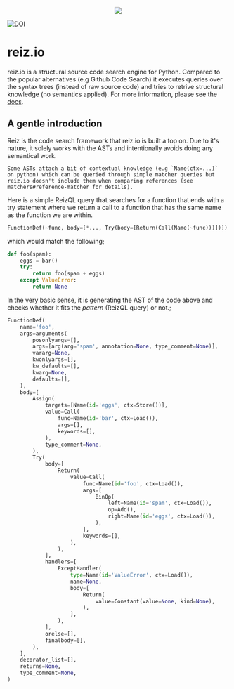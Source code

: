 <p align="center"><img src="https://github.com/reizio/reiz.io/blob/master/docs/logo.png"></p>

[![DOI](https://joss.theoj.org/papers/10.21105/joss.03296/status.svg)](https://doi.org/10.21105/joss.03296)

# reiz.io

reiz.io is a structural source code search engine for Python. Compared to the
popular alternatives (e.g Github Code Search) it executes queries over the
syntax trees (instead of raw source code) and tries to retrive structural
knowledge (no semantics applied). For more information, please see the
[docs](https://reizio.readthedocs.io/en/latest/).

## A gentle introduction

Reiz is the code search framework that reiz.io is built a top on. Due to it's
nature, it solely works with the ASTs and intentionally avoids doing any
semantical work.

```{note}
Some ASTs attach a bit of contextual knowledge (e.g `Name(ctx=...)`
on python) which can be queried through simple matcher queries but
reiz.io doesn't include them when comparing references (see
matchers#reference-matcher for details).
```

Here is a simple ReizQL query that searches for a function that ends with a try
statement where we return a call to a function that has the same name as the
function we are within.

```python
FunctionDef(~func, body=[*..., Try(body=[Return(Call(Name(~func)))])])
```

which would match the following;

```py
def foo(spam):
    eggs = bar()
    try:
        return foo(spam + eggs)
    except ValueError:
        return None
```

In the very basic sense, it is generating the AST of the code above and checks
whether it fits the *pattern* (ReizQL query) or not.;

```py
FunctionDef(
    name='foo',
    args=arguments(
        posonlyargs=[],
        args=[arg(arg='spam', annotation=None, type_comment=None)],
        vararg=None,
        kwonlyargs=[],
        kw_defaults=[],
        kwarg=None,
        defaults=[],
    ),
    body=[
        Assign(
            targets=[Name(id='eggs', ctx=Store())],
            value=Call(
                func=Name(id='bar', ctx=Load()),
                args=[],
                keywords=[],
            ),
            type_comment=None,
        ),
        Try(
            body=[
                Return(
                    value=Call(
                        func=Name(id='foo', ctx=Load()),
                        args=[
                            BinOp(
                                left=Name(id='spam', ctx=Load()),
                                op=Add(),
                                right=Name(id='eggs', ctx=Load()),
                            ),
                        ],
                        keywords=[],
                    ),
                ),
            ],
            handlers=[
                ExceptHandler(
                    type=Name(id='ValueError', ctx=Load()),
                    name=None,
                    body=[
                        Return(
                            value=Constant(value=None, kind=None),
                        ),
                    ],
                ),
            ],
            orelse=[],
            finalbody=[],
        ),
    ],
    decorator_list=[],
    returns=None,
    type_comment=None,
)
```
